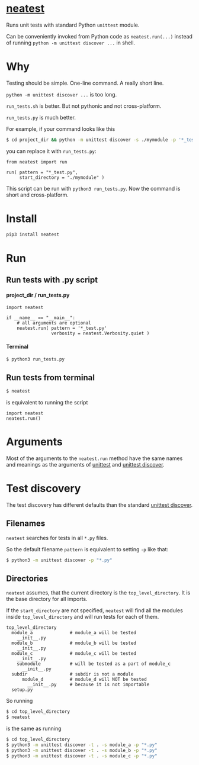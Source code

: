 # [neatest](https://github.com/rtmigo/neatest_py)

Runs unit tests with standard Python `unittest` module.

Can be conveniently invoked from Python code as `neatest.run(...)` instead of 
running `python -m unittest discover ...` in shell. 

# Why

Testing should be simple. One-line command. A really short line.

`python -m unittest discover ...` is too long.

`run_tests.sh` is better. But not pythonic and not cross-platform.

`run_tests.py` is much better.

For example, if your command looks like this

``` bash 
$ cd project_dir && python -m unittest discover -s ./mymodule -p '*_test.py' -t '.'
```

you can replace it with `run_tests.py`:

``` python3
from neatest import run

run( pattern = "*_test.py",
     start_directory = "./mymodule" )
```

This script can be run with `python3 run_tests.py`. Now the command is short and
cross-platform.

# Install

``` bash
pip3 install neatest
```

# Run

## Run tests with .py script

#### project_dir / run_tests.py

``` python3
import neatest

if __name__ == "__main__":
    # all arguments are optional
    neatest.run( pattern = '*_test.py'
                 verbosity = neatest.Verbosity.quiet )
```

#### Terminal

``` bash
$ python3 run_tests.py
```

## Run tests from terminal

``` bash
$ neatest
```

is equivalent to running the script

``` python3
import neatest
neatest.run()
```

# Arguments

Most of the arguments to the `neatest.run` method have the same names and 
meanings as the arguments of [unittest](https://docs.python.org/3/library/unittest.html#command-line-interface) and [unittest discover](https://docs.python.org/3/library/unittest.html#test-discovery). 


# Test discovery

The test discovery has different defaults than the standard [unittest discover](https://docs.python.org/3/library/unittest.html#test-discovery).

## Filenames

`neatest` searches for tests in all `*.py` files.

So the default filename `pattern` is equivalent to setting `-p` like that:

``` bash
$ python3 -m unittest discover -p "*.py"
```

## Directories

`neatest` assumes, that the current directory is the `top_level_directory`. It is the
base directory for all imports.

If the `start_directory` are not specified, `neatest` will find all the modules 
inside `top_level_directory` and will run tests for each of them.

```
top_level_directory
  module_a              # module_a will be tested
    __init__.py
  module_b              # module_b will be tested
    __init__.py
  module_c              # module_c will be tested
    __init__.py
    submodule           # will be tested as a part of module_c 
      __init__.py         
  subdir                # subdir is not a module
      module_d          # module_d will NOT be tested 
        __init__.py     # because it is not importable     
  setup.py
```

So running

``` bash
$ cd top_level_directory
$ neatest
```

is the same as running

``` bash
$ cd top_level_directory
$ python3 -m unittest discover -t . -s module_a -p "*.py"
$ python3 -m unittest discover -t . -s module_b -p "*.py"
$ python3 -m unittest discover -t . -s module_c -p "*.py"
```

